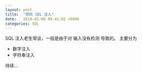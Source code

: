```yaml
---
layout: post
title:  "预防 SQL 注入"
date:   2018-05-09 09:41:02 +0800
categories: SQL
---
```

SQL 注入老生常谈，一般是由于对 输入没有检测 导致的。 主要分为

* 数字注入
* 字符串注入
 

待续...

 

 



[jekyll-docs]: https://jekyllrb.com/docs/home
[jekyll-gh]:   https://github.com/jekyll/jekyll
[jekyll-talk]: https://talk.jekyllrb.com/
